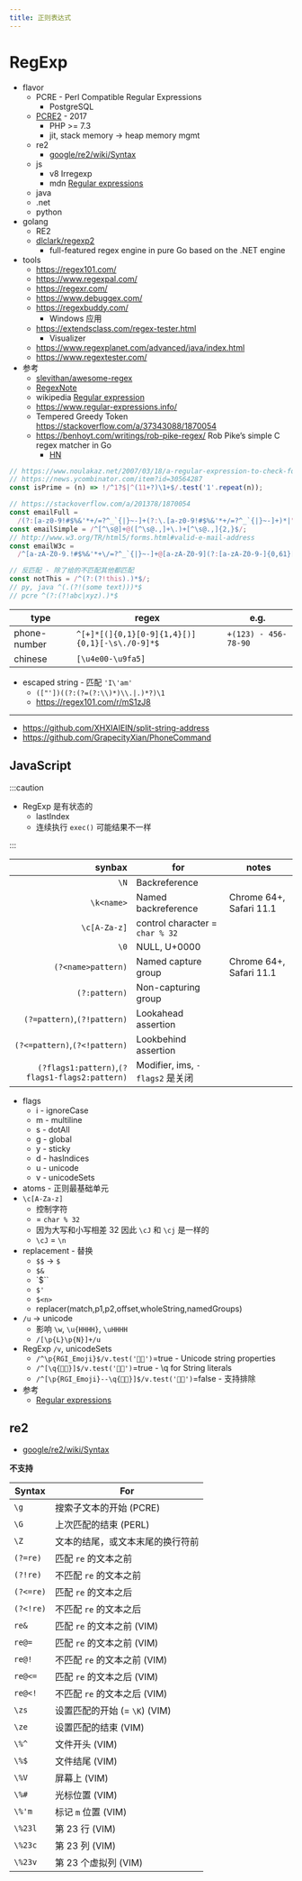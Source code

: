```yaml
---
title: 正则表达式
---
```


# RegExp

- flavor
  - PCRE - Perl Compatible Regular Expressions
    - PostgreSQL
  - [PCRE2] - 2017
    - PHP >= 7.3
    - jit, stack memory -> heap memory mgmt
  - re2
    - [google/re2/wiki/Syntax](https://github.com/google/re2/wiki/Syntax)
  - js
    - v8 Irregexp
    - mdn [Regular expressions](https://developer.mozilla.org/en-US/docs/Web/JavaScript/Guide/Regular_Expressions)
  - java
  - .net
  - python
- golang
  - RE2
  - [dlclark/regexp2](https://github.com/dlclark/regexp2)
    - full-featured regex engine in pure Go based on the .NET engine
- tools
  - https://regex101.com/
  - https://www.regexpal.com/
  - https://regexr.com/
  - https://www.debuggex.com/
  - https://regexbuddy.com/
    - Windows 应用
  - https://extendsclass.com/regex-tester.html
    - Visualizer
  - https://www.regexplanet.com/advanced/java/index.html
  - https://www.regextester.com/
- 参考
  - [slevithan/awesome-regex](https://github.com/slevithan/awesome-regex)
  - [RegexNote](https://wener.me/story/regex-note)
  - wikipedia [Regular expression](https://en.wikipedia.org/wiki/Regular_expression)
  - https://www.regular-expressions.info/
  - Tempered Greedy Token
    https://stackoverflow.com/a/37343088/1870054
  - https://benhoyt.com/writings/rob-pike-regex/
    Rob Pike’s simple C regex matcher in Go
    - [HN](https://news.ycombinator.com/item?id=32434412)

[pcre2]: https://github.com/PhilipHazel/pcre2

```js
// https://www.noulakaz.net/2007/03/18/a-regular-expression-to-check-for-prime-numbers/
// https://news.ycombinator.com/item?id=30564287
const isPrime = (n) => !/^1?$|^(11+?)\1+$/.test('1'.repeat(n));
```

```js
// https://stackoverflow.com/a/201378/1870054
const emailFull =
  /(?:[a-z0-9!#$%&'*+/=?^_`{|}~-]+(?:\.[a-z0-9!#$%&'*+/=?^_`{|}~-]+)*|"(?:[\x01-\x08\x0b\x0c\x0e-\x1f\x21\x23-\x5b\x5d-\x7f]|\\[\x01-\x09\x0b\x0c\x0e-\x7f])*")@(?:(?:[a-z0-9](?:[a-z0-9-]*[a-z0-9])?\.)+[a-z0-9](?:[a-z0-9-]*[a-z0-9])?|\[(?:(?:(2(5[0-5]|[0-4][0-9])|1[0-9][0-9]|[1-9]?[0-9]))\.){3}(?:(2(5[0-5]|[0-4][0-9])|1[0-9][0-9]|[1-9]?[0-9])|[a-z0-9-]*[a-z0-9]:(?:[\x01-\x08\x0b\x0c\x0e-\x1f\x21-\x5a\x53-\x7f]|\\[\x01-\x09\x0b\x0c\x0e-\x7f])+)\])/;
const emailSimple = /^[^\s@]+@([^\s@.,]+\.)+[^\s@.,]{2,}$/;
// http://www.w3.org/TR/html5/forms.html#valid-e-mail-address
const emailW3c =
  /^[a-zA-Z0-9.!#$%&'*+\/=?^_`{|}~-]+@[a-zA-Z0-9](?:[a-zA-Z0-9-]{0,61}[a-zA-Z0-9])?(?:\.[a-zA-Z0-9](?:[a-zA-Z0-9-]{0,61}[a-zA-Z0-9])?)*$/;
```

```js
// 反匹配 - 除了给的不匹配其他都匹配
const notThis = /^(?:(?!this).)*$/;
// py, java ^(.(?!(some text)))*$
// pcre ^(?:(?!abc|xyz).)*$
```

| type         | regex                                          | e.g.                 |
| ------------ | ---------------------------------------------- | -------------------- |
| phone-number | `^[+]*[(]{0,1}[0-9]{1,4}[)]{0,1}[-\s\./0-9]*$` | `+(123) - 456-78-90` |
| chinese      | `[\u4e00-\u9fa5]`                              |

- escaped string - 匹配 `'I\'am'`
  - `(["'])((?:(?=(?:\\)*)\\.|.)*?)\1`
  - https://regex101.com/r/mS1zJ8

---

- https://github.com/XHXIAIEIN/split-string-address
- https://github.com/GrapecityXian/PhoneCommand

## JavaScript

:::caution

- RegExp 是有状态的
  - lastIndex
  - 连续执行 `exec()` 可能结果不一样

:::

|                                         synbax | for                             | notes                   |
| ---------------------------------------------: | ------------------------------- | ----------------------- |
|                                           `\N` | Backreference                   |
|                                     `\k<name>` | Named backreference             | Chrome 64+, Safari 11.1 |
|                                   `\c[A-Za-z]` | control character = `char % 32` |
|                                           `\0` | NULL, U+0000                    |
|                             `(?<name>pattern)` | Named capture group             | Chrome 64+, Safari 11.1 |
|                                  `(?:pattern)` | Non-capturing group             |
|                    `(?=pattern)`,`(?!pattern)` | Lookahead assertion             |
|                  `(?<=pattern)`,`(?<!pattern)` | Lookbehind assertion            |
| `(?flags1:pattern)`,`(?flags1-flags2:pattern)` | Modifier, ims, `-flags2` 是关闭 |

- flags
  - i - ignoreCase
  - m - multiline
  - s - dotAll
  - g - global
  - y - sticky
  - d - hasIndices
  - u - unicode
  - v - unicodeSets
- atoms - 正则最基础单元
- `\c[A-Za-z]`
  - 控制字符
  - = `char % 32`
  - 因为大写和小写相差 32 因此 `\cJ` 和 `\cj` 是一样的
  - `\cJ` = `\n`
- replacement - 替换
  - `$$` -> `$`
  - `$&`
  - `$\``
  - `$'`
  - `$<n>`
  - replacer(match,p1,p2,offset,wholeString,namedGroups)
- `/u` -> unicode
  - 影响 `\w`, `\u{HHHH}`, `\uHHHH`
  - `/[\p{L}\p{N}]+/u`
- RegExp `/v`, unicodeSets
  - `/^\p{RGI_Emoji}$/v.test('😵‍💫')`=true - Unicode string properties
  - `/^[\q{😵‍💫}]$/v.test('😵‍💫')`=true - \q for String literals
  - `/^[\p{RGI_Emoji}--\q{😵‍💫}]$/v.test('😵‍💫')`=false - 支持排除
- 参考
  - [Regular expressions](https://developer.mozilla.org/en-US/docs/Web/JavaScript/Reference/Regular_expressions)

## re2

- [google/re2/wiki/Syntax](https://github.com/google/re2/wiki/Syntax)

**不支持**

| Syntax    | For                              |
| --------- | -------------------------------- |
| `\g`      | 搜索子文本的开始 (PCRE)          |
| `\G`      | 上次匹配的结束 (PERL)            |
| `\Z`      | 文本的结尾，或文本末尾的换行符前 |
| `(?=re)`  | 匹配 `re` 的文本之前             |
| `(?!re)`  | 不匹配 `re` 的文本之前           |
| `(?<=re)` | 匹配 `re` 的文本之后             |
| `(?<!re)` | 不匹配 `re` 的文本之后           |
| `re&`     | 匹配 `re` 的文本之前 (VIM)       |
| `re@=`    | 匹配 `re` 的文本之前 (VIM)       |
| `re@!`    | 不匹配 `re` 的文本之前 (VIM)     |
| `re@<=`   | 匹配 `re` 的文本之后 (VIM)       |
| `re@<!`   | 不匹配 `re` 的文本之后 (VIM)     |
| `\zs`     | 设置匹配的开始 (= `\K`) (VIM)    |
| `\ze`     | 设置匹配的结束 (VIM)             |
| `\%^`     | 文件开头 (VIM)                   |
| `\%$`     | 文件结尾 (VIM)                   |
| `\%V`     | 屏幕上 (VIM)                     |
| `\%#`     | 光标位置 (VIM)                   |
| `\%'m`    | 标记 `m` 位置 (VIM)              |
| `\%23l`   | 第 23 行 (VIM)                   |
| `\%23c`   | 第 23 列 (VIM)                   |
| `\%23v`   | 第 23 个虚拟列 (VIM)             |
